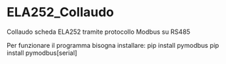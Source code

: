 # ELA252_Collaudo
Collaudo scheda ELA252 tramite protocollo Modbus su RS485

Per funzionare il programma bisogna installare:
pip install pymodbus
pip install pymodbus[serial]
